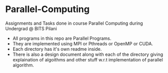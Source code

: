 # Parallel-Computing
Assignments and Tasks done in course Parallel Computing during Undergrad @ BITS Pilani

-  All programs in this repo are Parallel Programs. 
-  They are implemented using MPI or Pthreads or OpenMP or CUDA. 
-  Each directory has it's own readme inside.
-  There is also a design document along with each of the directory giving explaination of algoithms and other stuff w.r.t implementation of parallel algorithm.
